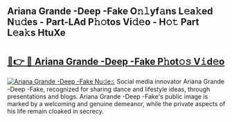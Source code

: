 ## Ariana Grande -Deep -Fake O𝚗𝚕yf𝚊ns L𝚎a𝚔ed N𝚞𝚍es - Part-LAd P𝚑𝚘tos Vi𝚍𝚎o - H𝚘𝚝 Part L𝚎a𝚔s HtuXe

# <h2><a href="http://kfcctrg.oniu.top/?m=Ariana+Grande+-Deep+-Fake">🔗👉 🔴 Ariana Grande -Deep -Fake P𝚑ot𝚘𝚜 V𝚒d𝚎o</a></h2>

[![Ariana Grande -Deep -Fake Nu𝚍e𝚜](https://i.imgur.com/0qMVB7G.gif)](http://kfcctrg.oniu.top/?m=Ariana+Grande+-Deep+-Fake)
Social media innovator Ariana Grande -Deep -Fake, recognized for sharing dance and lifestyle ideas, through presentations and blogs. Ariana Grande -Deep -Fake's public image is marked by a welcoming and genuine demeanor, while the private aspects of his life remain cloaked in secrecy.  
